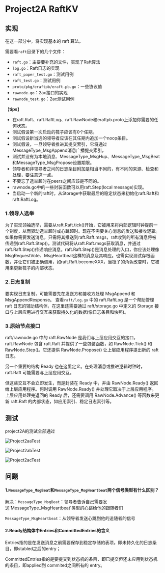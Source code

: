 # Project2A RaftKV

## 实现

在这一部分中，将实现基本的 raft 算法。

需要看`raft`目录下的几个文件：

- `raft.go`：主要要补充的文件，实现了Raft算法
- `log.go`：Raft日志的实现
- `raft_paper_test.go`：测试用例
- `raft_test.go`：测试用例
- `proto/pkg/eraftpb/eraft.pb.go`：一些协议值
- `rawnode.go`：2ac接口的实现
- `rawnode_test.go`：2ac测试用例

【**tips**】

* 在raft.Raft、raft.RaftLog、raft.RawNode和eraftpb.proto上添加你需要的任何状态。
* 测试假设第一次启动的筏子应该有0个任期。
* 测试假设新当选的领导者应该在其任期内追加一个noop条目。
* 测试假设，一旦领导者推进其提交索引，它将通过MessageType_MsgAppend消息广播提交索引。
* 测试并没有为本地消息、MessageType_MsgHup、MessageType_MsgBeat和MessageType_MsgPropose设置期限。
* 领导者和非领导者之间的日志条目附加是相当不同的，有不同的来源、检查和处理，要注意这一点。
* 不要忘了选举超时在peers之间应该是不同的。
* rawnode.go中的一些封装函数可以用raft.Step(local message)实现。
* 当启动一个新的raft时，从Storage中获取最后的稳定状态来初始化raft.Raft和raft.RaftLog。

### 1.领导人选举

为了实现领袖选举，需要从raft.Raft.tick()开始，它被用来将内部逻辑时钟提前一个刻度，从而驱动选举超时或心跳超时。现在不需要关心消息的发送和接收逻辑。如果你需要发送消息，只需将其推送到raft.Raft.msgs，raft收到的所有消息将被传递到raft.Raft.Step()。测试代码将从raft.Raft.msgs获取消息，并通过raft.Raft.Step()传递响应消息。raft.Raft.Step()是消息处理的入口，你应该处理像MsgRequestVote、MsgHeartbeat这样的消息及其响应。也需实现测试存根函数，并让它们被正确调用，如raft.Raft.becomeXXX，当筏子的角色改变时，它被用来更新筏子的内部状态。

### 2.日志复制

要实现日志复制，可能需要先在发送方和接收方处理 MsgAppend 和 MsgAppendResponse。 查看`raft/log.go` 中的 raft.RaftLog 是一个帮助管理 raft 日志的辅助结构体，在这里还需要通过 raft/storage.go 中定义的 Storage 接口与上层应用进行交互来获取持久化的数据(像日志条目和快照)。

### 3.原始节点接口

raft/rawnode.go 中的 raft.RawNode 是我们与上层应用交互的接口，raft.RawNode 包含 raft.Raft 并提供了一些包装函数，如 RawNode.Tick() 和 RawNode.Step()。它还提供 RawNode.Propose() 让上层应用程序提出新的 raft 日志。

另一个重要的结构 Ready 也在这里定义。在处理消息或推进逻辑时钟时，raft.Raft 可能需要与上层应用交互。

但这些交互不会立即发生，而是封装在 Ready 中，并由 RawNode.Ready() 返回给上层应用程序。何时调用 RawNode.Ready() 并处理它取决于上层应用程序。上层应用处理完返回的 Ready 后，还需要调用 RawNode.Advance() 等函数来更新 raft.Raft 的内部状态，如应用索引、稳定日志索引等。



##  测试

project2A的测试全部通过

![Project2aaTest](/images/Project2aaTest.jpg)

![Project2abTest](/images/Project2abTest.jpg)

![Project2acTest](/images/Project2acTest.jpg)



## 问题

#### 1.`MessageType_MsgBeat`和`MessageType_MsgHeartbeat`两个信号类型有什么区别？

解决：`MessageType_MsgBeat`：领导者告诉自己需要发送'MessageType_MsgHeartbeat'类型的心跳给他的跟随者们

`MessageType_MsgHeartbeat`：从领导者发送心跳到他的追随者的信号



#### 2.Ready结构体中Entries和CommittedEntries的含义

Entries指的是在发送消息之前需要保存到稳定存储的表项，即未持久化的日志条目，即stabled之后的entry；

CommittedEntries指的是要提交到状态机的条目，即已提交但还未应用到状态机的条目，即applied到 commited之间所有的 entry。

